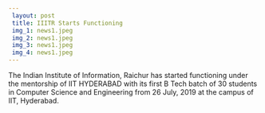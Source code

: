 ```yaml
---
 layout: post	
 title: IIITR Starts Functioning
 img_1: news1.jpeg
 img_2: news1.jpeg
 img_3: news1.jpeg
 img_4: news1.jpeg
---
```

The Indian Institute of Information, Raichur has started functioning under the mentorship of IIT HYDERABAD with its first B Tech batch of 30 students in Computer Science and Engineering from 26 July, 2019 at the campus of IIT, Hyderabad.
